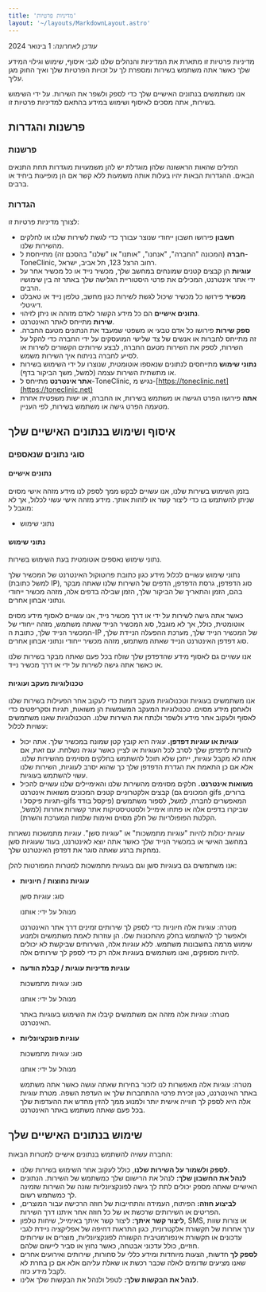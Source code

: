 ```yaml
---
title: 'מדיניות פרטיות'
layout: '~/layouts/MarkdownLayout.astro'
---
```


_עודכן לאחרונה_: 1 בינואר 2024

מדיניות פרטיות זו מתארת את המדיניות והנהלים שלנו לגבי איסוף, שימוש וגילוי המידע שלך כאשר אתה משתמש בשירות ומספרת לך על זכויות הפרטיות שלך ואיך החוק מגן עליך.

אנו משתמשים בנתונים האישיים שלך כדי לספק ולשפר את השירות. על ידי השימוש בשירות, אתה מסכים לאיסוף ושימוש במידע בהתאם למדיניות פרטיות זו.

## פרשנות והגדרות

### פרשנות

המילים שהאות הראשונה שלהן מוגדלת יש להן משמעויות מוגדרות תחת התנאים הבאים. ההגדרות הבאות יהיו בעלות אותה משמעות ללא קשר אם הן מופיעות ביחיד או ברבים.

### הגדרות

לצורך מדיניות פרטיות זו:

- **חשבון** פירושו חשבון ייחודי שנוצר עבורך כדי לגשת לשירות שלנו או לחלקים מהשירות שלנו.
- **חברה** (המכונה "החברה", "אנחנו", "אותנו" או "שלנו" בהסכם זה) מתייחסת ל-ToneClinic, רחוב הרצל 123, תל אביב, ישראל.
- **עוגיות** הן קבצים קטנים שמונחים במחשב שלך, מכשיר נייד או כל מכשיר אחר על ידי אתר אינטרנט, המכילים את פרטי היסטוריית הגלישה שלך באתר זה בין שימושיו הרבים.
- **מכשיר** פירושו כל מכשיר שיכול לגשת לשירות כגון מחשב, טלפון נייד או טאבלט דיגיטלי.
- **נתונים אישיים** הם כל מידע הקשור לאדם מזוהה או ניתן לזיהוי.
- **שירות** מתייחס לאתר האינטרנט.
- **ספק שירות** פירושו כל אדם טבעי או משפטי שמעבד את הנתונים מטעם החברה. זה מתייחס לחברות או אנשים של צד שלישי המועסקים על ידי החברה כדי להקל על השירות, לספק את השירות מטעם החברה, לבצע שירותים הקשורים לשירות או לסייע לחברה בניתוח איך השירות משמש.
- **נתוני שימוש** מתייחסים לנתונים שנאספו אוטומטית, שנוצרו על ידי השימוש בשירות או מתשתית השירות עצמה (למשל, משך הביקור בדף).
- **אתר אינטרנט** מתייחס ל-ToneClinic, נגיש מ-[https://toneclinic.net](https://toneclinic.net)
- **אתה** פירושו הפרט הגישה או משתמש בשירות, או החברה, או ישות משפטית אחרת מטעמה הפרט גישה או משתמש בשירות, לפי העניין.

## איסוף ושימוש בנתונים האישיים שלך

### סוגי נתונים שנאספים

#### נתונים אישיים

בזמן השימוש בשירות שלנו, אנו עשויים לבקש ממך לספק לנו מידע מזהה אישי מסוים שניתן להשתמש בו כדי ליצור קשר או לזהות אותך. מידע מזהה אישי עשוי לכלול, אך לא מוגבל ל:

- נתוני שימוש

#### נתוני שימוש

נתוני שימוש נאספים אוטומטית בעת השימוש בשירות.

נתוני שימוש עשויים לכלול מידע כגון כתובת פרוטוקול האינטרנט של המכשיר שלך (למשל כתובת IP), סוג הדפדפן, גרסת הדפדפן, הדפים של השירות שלנו שאתה מבקר בהם, הזמן והתאריך של הביקור שלך, הזמן שבילה בדפים אלה, מזהה מכשיר ייחודי ונתוני אבחון אחרים.

כאשר אתה גישה לשירות על ידי או דרך מכשיר נייד, אנו עשויים לאסוף מידע מסוים אוטומטית, כולל, אך לא מוגבל, סוג המכשיר הנייד שאתה משתמש, מזהה ייחודי של המכשיר הנייד שלך, כתובת ה-IP של המכשיר הנייד שלך, מערכת ההפעלה הניידת שלך, סוג דפדפן האינטרנט הנייד שאתה משתמש, מזהה מכשיר ייחודי ונתוני אבחון אחרים.

אנו עשויים גם לאסוף מידע שהדפדפן שלך שולח בכל פעם שאתה מבקר בשירות שלנו או כאשר אתה גישה לשירות על ידי או דרך מכשיר נייד.

#### טכנולוגיות מעקב ועוגיות

אנו משתמשים בעוגיות וטכנולוגיות מעקב דומות כדי לעקוב אחר הפעילות בשירות שלנו ולאחסן מידע מסוים. טכנולוגיות המעקב המשמשות הן משואות, תגיות וסקריפטים כדי לאסוף ולעקוב אחר מידע ולשפר ולנתח את השירות שלנו. הטכנולוגיות שאנו משתמשים עשויות לכלול:

- **עוגיות או עוגיות דפדפן.** עוגיה היא קובץ קטן שמונח במכשיר שלך. אתה יכול להורות לדפדפן שלך לסרב לכל העוגיות או לציין כאשר עוגיה נשלחת. עם זאת, אם אתה לא מקבל עוגיות, ייתכן שלא תוכל להשתמש בחלקים מסוימים מהשירות שלנו. אלא אם כן התאמת את הגדרת הדפדפן שלך כך שהוא יסרב לעוגיות, השירות שלנו עשוי להשתמש בעוגיות.
- **משואות אינטרנט.** חלקים מסוימים מהשירות שלנו והאימיילים שלנו עשויים להכיל קבצים אלקטרוניים קטנים המכונים משואות אינטרנט (המכונים גם gifs ברורים, תגיות פיקסל ו-gifs פיקסל בודד) המאפשרים לחברה, למשל, לספור משתמשים שביקרו בדפים אלה או פתחו אימייל ולסטטיסטיקות אתר קשורות אחרות (למשל, הקלטת הפופולריות של חלק מסוים ואימות שלמות המערכת והשרת).

עוגיות יכולות להיות "עוגיות מתמשכות" או "עוגיות סשן". עוגיות מתמשכות נשארות במחשב האישי או במכשיר הנייד שלך כאשר אתה יוצא לאינטרנט, בעוד שעוגיות סשן נמחקות ברגע שאתה סוגר את דפדפן האינטרנט שלך.

אנו משתמשים גם בעוגיות סשן וגם בעוגיות מתמשכות למטרות המפורטות להלן:

- **עוגיות נחוצות / חיוניות**

  סוג: עוגיות סשן

  מנוהל על ידי: אותנו

  מטרה: עוגיות אלה חיוניות כדי לספק לך שירותים זמינים דרך אתר האינטרנט ולאפשר לך להשתמש בחלק מהתכונות שלו. הן עוזרות לאמת משתמשים ולמנוע שימוש מרמה בחשבונות משתמש. ללא עוגיות אלה, השירותים שביקשת לא יכולים להיות מסופקים, ואנו משתמשים בעוגיות אלה רק כדי לספק לך שירותים אלה.

- **עוגיות מדיניות עוגיות / קבלת הודעה**

  סוג: עוגיות מתמשכות

  מנוהל על ידי: אותנו

  מטרה: עוגיות אלה מזהה אם משתמשים קיבלו את השימוש בעוגיות באתר האינטרנט.

- **עוגיות פונקציונליות**

  סוג: עוגיות מתמשכות

  מנוהל על ידי: אותנו

  מטרה: עוגיות אלה מאפשרות לנו לזכור בחירות שאתה עושה כאשר אתה משתמש באתר האינטרנט, כגון זכירת פרטי ההתחברות שלך או העדפת השפה. מטרת עוגיות אלה היא לספק לך חווייה אישית יותר ולמנוע ממך להזין מחדש את ההעדפות שלך בכל פעם שאתה משתמש באתר האינטרנט.

## שימוש בנתונים האישיים שלך

החברה עשויה להשתמש בנתונים אישיים למטרות הבאות:

- **לספק ולשמור על השירות שלנו**, כולל לעקוב אחר השימוש בשירות שלנו.
- **לנהל את החשבון שלך:** לנהל את הרישום שלך כמשתמש של השירות. הנתונים האישיים שאתה מספק יכולים לתת לך גישה לפונקציונליות שונה של השירות שזמינה לך כמשתמש רשום.
- **לביצוע חוזה:** הפיתוח, העמידה והתחייבות של חוזה הרכישה עבור המוצרים, הפריטים או השירותים שרכשת או של כל חוזה אחר איתנו דרך השירות.
- **ליצור קשר איתך:** ליצור קשר איתך באימייל, שיחות טלפון, SMS, או צורות שוות ערך אחרות של תקשורת אלקטרונית, כגון התראות דחיפה של אפליקציה ניידת לגבי עדכונים או תקשורת אינפורמטיבית הקשורה לפונקציונליות, מוצרים או שירותים חוזיים, כולל עדכוני אבטחה, כאשר נחוץ או סביר ליישום שלהם.
- **לספק לך** חדשות, הצעות מיוחדות ומידע כללי על סחורות, שירותים ואירועים אחרים שאנו מציעים שדומים לאלה שכבר רכשת או שאלת עליהם אלא אם כן בחרת לא לקבל מידע כזה.
- **לנהל את הבקשות שלך:** לטפל ולנהל את הבקשות שלך אלינו.
